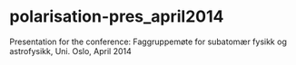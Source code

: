 polarisation-pres_april2014
===========================

Presentation for the conference: Faggruppemøte for subatomær fysikk og astrofysikk, Uni. Oslo, April 2014
